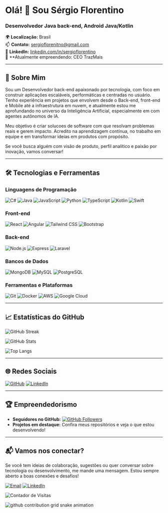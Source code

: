 # Olá! 👋 Sou Sérgio Florentino

### Desenvolvedor Java back-end, Android Java/Kotlin

🌍 **Localização:** Brasil  
📫 **Contato:** [sergioflorenitno@gmail.com](mailto:sergioflorentino@gmail.com)  
💼 **LinkedIn:** [linkedin.com/in/sergioflorentino](https://www.linkedin.com/in/sergioflorentino/)  
🧠 **Atualmente empreendendo: CEO TrazMais 

---

## 🚀 Sobre Mim

Sou um Desenvolvedor back-end apaixonado por tecnologia, com foco em construir aplicações escaláveis, performáticas e centradas no usuário. Tenho experiência em projetos que envolvem desde o Back-end, front-end  e Mobile até a infraestrutura em nuvem, e atualmente estou me aprofundando no universo da Inteligência Artificial, especialmente em com agentes autônomos de IA.

Meu objetivo é criar solucoes de software com  que resolvam problemas reais e gerem impacto. Acredito na aprendizagem contínua, no trabalho em equipe e em transformar ideias em produtos com propósito.

Se você busca alguém com visão de produto, perfil analítico e paixão por inovação, vamos conversar!

---

## 🛠️ Tecnologias e Ferramentas

### Linguagens de Programação  
![C#](https://img.shields.io/badge/-C%23-239120?logo=c-sharp&logoColor=white)
![Java](https://img.shields.io/badge/-Java-007396?logo=java&logoColor=white)
![JavaScript](https://img.shields.io/badge/-JavaScript-F7DF1E?logo=javascript&logoColor=black)
![Python](https://img.shields.io/badge/-Python-3776AB?logo=python&logoColor=white)
![TypeScript](https://img.shields.io/badge/-TypeScript-3178C6?logo=typescript&logoColor=white)
![Kotlin](https://img.shields.io/badge/-Kotlin-0095D5?logo=kotlin&logoColor=white)
![Swift](https://img.shields.io/badge/-Swift-FA7343?logo=swift&logoColor=white)

### Front-end  
![React](https://img.shields.io/badge/-React-61DAFB?logo=react&logoColor=black)
![Angular](https://img.shields.io/badge/-Angular-DD0031?logo=angular&logoColor=white)
![Tailwind CSS](https://img.shields.io/badge/-Tailwind%20CSS-38B2AC?logo=tailwind-css&logoColor=white)
![Bootstrap](https://img.shields.io/badge/-Bootstrap-7952B3?logo=bootstrap&logoColor=white)

### Back-end  
![Node.js](https://img.shields.io/badge/-Node.js-339933?logo=node.js&logoColor=white)
![Express](https://img.shields.io/badge/-Express-000000?logo=express&logoColor=white)
![Laravel](https://img.shields.io/badge/-Laravel-FF2D20?logo=laravel&logoColor=white)

### Bancos de Dados  
![MongoDB](https://img.shields.io/badge/-MongoDB-47A248?logo=mongodb&logoColor=white)
![MySQL](https://img.shields.io/badge/-MySQL-4479A1?logo=mysql&logoColor=white)
![PostgreSQL](https://img.shields.io/badge/-PostgreSQL-336791?logo=postgresql&logoColor=white)

### Ferramentas e Plataformas  
![Git](https://img.shields.io/badge/-Git-F05032?logo=git&logoColor=white)
![Docker](https://img.shields.io/badge/-Docker-2496ED?logo=docker&logoColor=white)
![AWS](https://img.shields.io/badge/-AWS-232F3E?logo=amazon-aws&logoColor=white)
![Google Cloud](https://img.shields.io/badge/-Google%20Cloud-4285F4?logo=google-cloud&logoColor=white)

---

## 📈 Estatísticas do GitHub

![GitHub Streak](https://streak-stats.demolab.com?user=sergioflorentino&theme=dark&hide_border=true)

![GitHub Stats](https://github-readme-stats.vercel.app/api?username=sergioflorentino&show_icons=true&theme=dark&hide_border=true)

![Top Langs](https://github-readme-stats.vercel.app/api/top-langs/?username=sergioflorentino&layout=compact&theme=dark&hide_border=true)

---

## 🌐 Redes Sociais

[![GitHub](https://img.shields.io/badge/-GitHub-181717?logo=github&logoColor=white)](https://github.com/sergioflorentino)
[![LinkedIn](https://img.shields.io/badge/-LinkedIn-0077B5?logo=linkedin&logoColor=white)](https://www.linkedin.com/in/sergioflorentino/)

---

## 🏆 Empreendedorismo

- **Seguidores no GitHub:** [![GitHub Followers](https://img.shields.io/github/followers/sergioflorentino?label=Follow&style=social)](https://github.com/sergioflorentino)
- **Projetos em destaque:** Confira meus repositórios e veja o que estou desenvolvendo!

---

## 📬 Vamos nos conectar?

Se você tem ideias de colaboração, sugestões ou quer conversar sobre tecnologia ou desenvolvimento, me mande uma mensagem. Estou sempre aberto a boas conexões e desafios!

[![Email](https://img.shields.io/badge/-Email-D14836?logo=gmail&logoColor=white)](mailto:yurifernandespreto@gmail.com)
[![LinkedIn](https://img.shields.io/badge/-LinkedIn-0077B5?logo=linkedin&logoColor=white)](https://www.linkedin.com/in/sergioflorentino/)

![Contador de Visitas](https://komarev.com/ghpvc/?username=sergioflorentino)

<picture>
  <source media="(prefers-color-scheme: dark)" srcset="https://raw.githubusercontent.com/sergioflorentino/sergioflorentino/output/github-contribution-grid-snake-dark.svg">
  <source media="(prefers-color-scheme: light)" srcset="https://raw.githubusercontent.com/sergioflorentino/sergioflorentino/output/github-contribution-grid-snake.svg">
  <img alt="github contribution grid snake animation" src="https://raw.githubusercontent.com/sergioflorentino/sergioflorentino/output/github-contribution-grid-snake.svg">
</picture>
<!--
**sergioflorentino/sergioflorentino** is a ✨ _special_ ✨ repository because its `README.md` (this file) appears on your GitHub profile.

Here are some ideas to get you started:

- 🔭 I’m currently working on ...
- 🌱 I’m currently learning ...
- 👯 I’m looking to collaborate on ...
- 🤔 I’m looking for help with ...
- 💬 Ask me about ...
- 📫 How to reach me: ...
- 😄 Pronouns: ...
- ⚡ Fun fact: ...
-->
